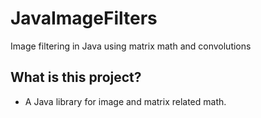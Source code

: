 # JavaImageFilters
Image filtering in Java using matrix math and convolutions

## What is this project?
- A Java library for image and matrix related math.
> 
